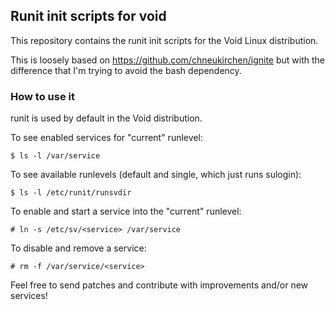 ## Runit init scripts for void

This repository contains the runit init scripts for the Void Linux distribution.

This is loosely based on https://github.com/chneukirchen/ignite but with the
difference that I'm trying to avoid the bash dependency.

### How to use it

runit is used by default in the Void distribution.
    
To see enabled services for "current" runlevel:

    $ ls -l /var/service

To see available runlevels (default and single, which just runs sulogin):

    $ ls -l /etc/runit/runsvdir

To enable and start a service into the "current" runlevel:

    # ln -s /etc/sv/<service> /var/service

To disable and remove a service:

    # rm -f /var/service/<service>

Feel free to send patches and contribute with improvements and/or new services!
